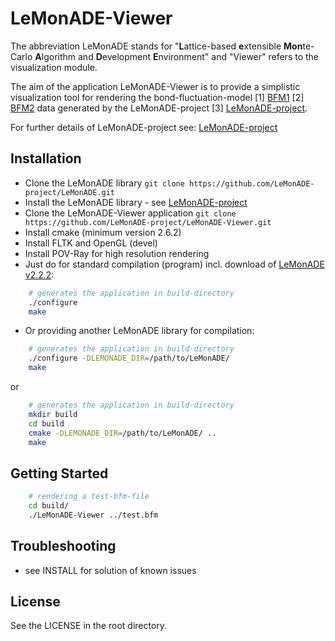 # LeMonADE-Viewer
The abbreviation LeMonADE stands for 
"**L**attice-based **e**xtensible **Mon**te-Carlo **A**lgorithm and **D**evelopment **E**nvironment"
and "Viewer" refers to the visualization module.

The aim of the application LeMonADE-Viewer is to provide a simplistic visualization tool
for rendering the bond-fluctuation-model [1] [BFM1] [2] [BFM2] data generated by the LeMonADE-project [3] [LeMonADE-project].

For further details of LeMonADE-project see: [LeMonADE-project]


[BFM1]: http://dx.doi.org/10.1021/ma00187a030  "I. Carmesin, K. Kremer; Macromolecules 21, 2819-2823 (1988)"
 
[BFM2]: http://dx.doi.org/10.1063/1.459901 "H. P. Deutsch, K. Binder; J. Chem. Phys. 94, 2294-2304 (1990)"

[LeMonADE-project]: https://github.com/LeMonADE-project/

## Installation

* Clone the LeMonADE library `git clone https://github.com/LeMonADE-project/LeMonADE.git`
* Install the LeMonADE library - see [LeMonADE-project] 
* Clone the LeMonADE-Viewer application `git clone https://github.com/LeMonADE-project/LeMonADE-Viewer.git`
* Install cmake (minimum version 2.6.2)
* Install FLTK and OpenGL (devel)
* Install POV-Ray for high resolution rendering 
* Just do for standard compilation (program) incl. download of [LeMonADE v2.2.2](https://github.com/LeMonADE-project/LeMonADE/commit/7523a6b102b5b5d6162c5ba94c618ec16168c4b3):

````sh
    # generates the application in build-directory
    ./configure
    make
````

* Or providing another LeMonADE library for compilation:

````sh
    # generates the application in build-directory
    ./configure -DLEMONADE_DIR=/path/to/LeMonADE/
    make
````

 or
 
````sh
    # generates the application in build-directory
    mkdir build
    cd build
    cmake -DLEMONADE_DIR=/path/to/LeMonADE/ ..
    make
````

## Getting Started

````sh
    # rendering a test-bfm-file
    cd build/
    ./LeMonADE-Viewer ../test.bfm
````
## Troubleshooting

* see INSTALL for solution of known issues


## License

See the LICENSE in the root directory.
